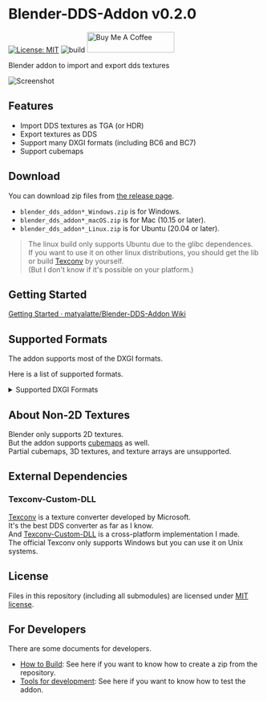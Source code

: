 # Blender-DDS-Addon v0.2.0

[![License: MIT](https://img.shields.io/badge/License-MIT-yellow.svg)](https://opensource.org/licenses/MIT)
![build](https://github.com/matyalatte/Blender-DDS-Addon/actions/workflows/build.yml/badge.svg)
<a href="https://www.buymeacoffee.com/matyalatteQ" target="_blank"><img src="https://cdn.buymeacoffee.com/buttons/default-orange.png" alt="Buy Me A Coffee" height="41" width="174"></a>  

Blender addon to import and export dds textures  
  
![Screenshot](https://user-images.githubusercontent.com/69258547/194742234-9021612e-a49e-4b92-a92c-234678b7a298.png)  

## Features

- Import DDS textures as TGA (or HDR)
- Export textures as DDS
- Support many DXGI formats (including BC6 and BC7)
- Support cubemaps

## Download

You can download zip files from [the release page](https://github.com/matyalatte/Blender-DDS-Addon/releases).  

-   `blender_dds_addon*_Windows.zip` is for Windows.
-   `blender_dds_addon*_macOS.zip` is for Mac (10.15 or later).
-   `blender_dds_addon*_Linux.zip` is for Ubuntu (20.04 or later).

> The linux build only supports Ubuntu due to the glibc dependences.  
> If you want to use it on other linux distributions, you should get the lib or build [Texconv](https://github.com/matyalatte/Texconv-Custom-DLL) by yourself.  
> (But I don't know if it's possible on your platform.)  

## Getting Started

[Getting Started · matyalatte/Blender-DDS-Addon Wiki](https://github.com/matyalatte/Blender-DDS-Addon/wiki/Getting-Started)

## Supported Formats

The addon supports most of the DXGI formats.  
  
Here is a list of supported formats.  

<details>
<summary>Supported DXGI Formats</summary>

* BC1_UNORM
* BC1_UNORM_SRGB
* BC2_UNORM
* BC2_UNORM_SRGB
* BC3_UNORM
* BC3_UNORM_SRGB
* BC4_UNORM
* BC4_SNORM
* BC5_UNORM
* BC5_SNORM
* BC6H_UF16
* BC6H_SF16
* BC7_UNORM
* BC7_UNORM_SRGB
* R32G32B32A32_FLOAT
* R32G32B32A32_UINT
* R32G32B32A32_SINT
* R32G32B32_FLOAT
* R32G32B32_UINT
* R32G32B32_SINT
* R16G16B16A16_FLOAT
* R16G16B16A16_UNORM
* R16G16B16A16_UINT
* R16G16B16A16_SNORM
* R16G16B16A16_SINT
* R32G32_FLOAT
* R32G32_UINT
* R32G32_SINT
* D32_FLOAT_S8X24_UINT
* R10G10B10A2_UNORM
* R10G10B10A2_UINT
* R11G11B10_FLOAT
* R8G8B8A8_UNORM
* R8G8B8A8_UNORM_SRGB
* R8G8B8A8_UINT
* R8G8B8A8_SNORM
* R8G8B8A8_SINT
* R16G16_FLOAT
* R16G16_UNORM
* R16G16_UINT
* R16G16_SNORM
* R16G16_SINT
* D32_FLOAT
* R32_FLOAT
* R32_UINT
* R32_SINT
* D24_UNORM_S8_UINT
* R8G8_UNORM
* R8G8_UINT
* R8G8_SNORM
* R8G8_SINT
* R16_FLOAT
* D16_UNORM
* R16_UNORM
* R16_UINT
* R16_SNORM
* R16_SINT
* R8_UNORM
* R8_UINT
* R8_SNORM
* R8_SINT
* A8_UNORM
* R1_UNORM
* R9G9B9E5_SHAREDEXP
* R8G8_B8G8_UNORM
* G8R8_G8B8_UNORM
* B5G6R5_UNORM
* B5G5R5A1_UNORM
* B8G8R8A8_UNORM
* B8G8R8X8_UNORM
* R10G10B10_XR_BIAS_A2_UNORM
* B8G8R8A8_UNORM_SRGB
* B8G8R8X8_UNORM_SRGB
* B4G4R4A4_UNORM

</details>

## About Non-2D Textures

Blender only supports 2D textures.  
But the addon supports [cubemaps](https://github.com/matyalatte/Blender-DDS-Addon/wiki/Cubemaps) as well.  
Partial cubemaps, 3D textures, and texture arrays are unsupported.  

## External Dependencies

### Texconv-Custom-DLL

[Texconv](https://github.com/microsoft/DirectXTex/wiki/Texconv)
is a texture converter developed by Microsoft.  
It's the best DDS converter as far as I know.  
And [Texconv-Custom-DLL](https://github.com/matyalatte/Texconv-Custom-DLL) is a cross-platform implementation I made.  
The official Texconv only supports Windows but you can use it on Unix systems.  

## License

Files in this repository (including all submodules) are licensed under [MIT license](../LICENSE).

## For Developers

There are some documents for developers.

- [How to Build](./How-To-Build.md): See here if you want to know how to create a zip from the repository.
- [Tools for development](./For-Dev.md): See here if you want to know how to test the addon.
